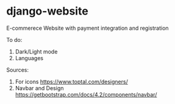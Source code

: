 # django-website
E-commerece Website with payment integration and registration

To do:
1. Dark/Light mode
2. Languages


Sources:
1. For icons
https://www.toptal.com/designers/
2. Navbar and Design
https://getbootstrap.com/docs/4.2/components/navbar/

